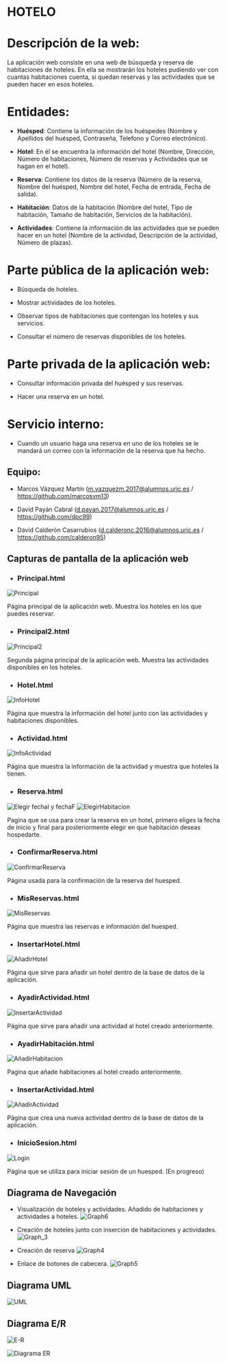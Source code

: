 # HOTELO

# Descripción de la web:

La aplicación web consiste en una web de búsqueda y reserva de habitaciones de hoteles. En ella se mostrarán los hoteles pudiendo ver con cuantas habitaciones cuenta, si quedan reservas y las actividades que se pueden hacer en esos hoteles.

# Entidades:

- **Huésped**: Contiene la información de los huéspedes (Nombre y Apellidos del huésped, Contraseña, Telefono y Correo electrónico).

- **Hotel**: En él se encuentra la información del hotel (Nombre, Dirección, Número de habitaciones, Número de reservas y Actividades que se hagan en el hotel).

- **Reserva**: Contiene los datos de la reserva (Número de la reserva, Nombre del huésped, Nombre del hotel, Fecha de entrada, Fecha de salida).

- **Habitación**: Datos de la habitación (Nombre del hotel, Tipo de habitación, Tamaño de habitación, Servicios de la habitación).

- **Actividades**: Contiene la información de las actividades que se pueden hacer en un hotel (Nombre de la actividad, Descripción de la actividad, Número de plazas).

# Parte pública de la aplicación web:

- Búsqueda de hoteles.

- Mostrar actividades de los hoteles.

- Observar tipos de habitaciones que contengan los hoteles y sus servicios.

- Consultar el número de reservas disponibles de los hoteles.

# Parte privada de la aplicación web:

- Consultar información privada del huésped y sus reservas.

- Hacer una reserva en un hotel.

# Servicio interno:

- Cuando un usuario haga una reserva en uno de los hoteles se le mandará un correo con la información de la reserva que ha hecho.


## Equipo:

- Marcos Vázquez Martín (m.vazquezm.2017@alumnos.urjc.es / https://github.com/marcosvm13)

- David Payán Cabral (d.payan.2017@alumnos.urjc.es / https://github.com/dpc99)

- David Calderón Casarrubios (d.calderonc.2016@alumnos.urjc.es / https://github.com/calderon95)



## Capturas de pantalla de la aplicación web


- ### Principal.html

![Principal](https://user-images.githubusercontent.com/47868021/110248880-87b9cf00-7f73-11eb-904f-d5f156e3a190.jpeg)

Página principal de la aplicación web. Muestra los hoteles en los que puedes reservar.

- ### Principal2.html

![Principal2](https://user-images.githubusercontent.com/47868021/110248896-9ef8bc80-7f73-11eb-839c-b98283f3d802.jpeg)

Segunda página principal de la aplicación web. Muestra las actividades disponibles en los hoteles.

- ### Hotel.html
 
![InfoHotel](https://user-images.githubusercontent.com/47868021/110248908-aae47e80-7f73-11eb-941b-468b96bb8930.jpeg)

Página que muestra la información del hotel junto con las actividades y habitaciones disponibles.

- ### Actividad.html

![InfoActividad](https://user-images.githubusercontent.com/47868021/110249017-29d9b700-7f74-11eb-8c16-3d8205b285b8.jpeg)

Página que muestra la información de la actividad y muestra que hoteles la tienen.

- ### Reserva.html

![Elegir fechaI y fechaF](https://user-images.githubusercontent.com/47868021/110249052-58f02880-7f74-11eb-8f65-2e1277e2e338.jpeg)
![ElegirHabitacion](https://user-images.githubusercontent.com/47868021/110249067-77562400-7f74-11eb-80b7-d7057905bcf5.jpeg)

Pagina que se usa para crear la reserva en un hotel, primero eliges la fecha de inicio y final para posteriormente elegir en que habitación deseas hospedarte.

- ### ConfirmarReserva.html

![ConfirmarReserva](https://user-images.githubusercontent.com/47868021/110249080-8e951180-7f74-11eb-8fbd-8cb890cc9391.jpeg)

Página usada para la confirmación de la reserva del huesped.

- ### MisReservas.html

![MisReservas](https://user-images.githubusercontent.com/47868021/110249093-a5d3ff00-7f74-11eb-84d2-666190b7b306.jpeg)

Página que muestra las reservas e información del huesped.

- ### InsertarHotel.html

![AñadirHotel](https://user-images.githubusercontent.com/47868021/110249149-03684b80-7f75-11eb-9aef-b990f8e43dcd.jpeg)

Página que sirve para añadir un hotel dentro de la base de datos de la aplicación.

- ### AyadirActividad.html

![InsertarActividad](https://user-images.githubusercontent.com/47868021/110249218-740f6800-7f75-11eb-8d66-a6f8d58f648b.jpeg)

Página que sirve para añadir una actividad al hotel creado anteriormente.

- ### AyadirHabitación.html

![AñadirHabitacion](https://user-images.githubusercontent.com/47868021/110249157-0b27f000-7f75-11eb-9d84-b447c36d8bfb.jpeg)

Pagina que añade habitaciones al hotel creado anteriormente.

- ### InsertarActividad.html

![AñadirActividad](https://user-images.githubusercontent.com/47868021/110249246-943f2700-7f75-11eb-8823-4546e84520ec.jpeg)

Página que crea una nueva actividad dentro de la base de datos de la aplicación.

- ### InicioSesion.html

![Login](https://user-images.githubusercontent.com/47868021/110249319-e84a0b80-7f75-11eb-8f88-a5eca2245c21.jpeg)

Página que se utiliza para iniciar sesión de un huesped. (En progreso)




## Diagrama de Navegación
- Visualización de hoteles y actividades. Añadido de habitaciones y actividades a hoteles.
![Graph6](https://user-images.githubusercontent.com/47868021/110363025-53611400-8042-11eb-842b-a527ac9c9237.jpeg)

- Creación de hoteles junto con inserción de habitaciones y actividades.
![Graph_3](https://user-images.githubusercontent.com/47868021/110362928-34628200-8042-11eb-8298-afb058bd24af.png)

- Creación de reserva
![Graph4](https://user-images.githubusercontent.com/47868021/110362986-480de880-8042-11eb-85c7-1d722c5cf0c0.jpeg)

- Enlace de botones de cabecera.
![Graph5](https://user-images.githubusercontent.com/47868021/110363002-4cd29c80-8042-11eb-9c88-f08b8eaf2c32.jpeg)


## Diagrama UML

![UML](https://user-images.githubusercontent.com/47868021/110364038-966fb700-8043-11eb-81b6-1bef3092f9ad.jpeg)


## Diagrama E/R
![E-R](https://user-images.githubusercontent.com/47868021/110364188-c0c17480-8043-11eb-9c71-bf02b3278c59.jpeg)

![Diagrama ER](https://user-images.githubusercontent.com/61868600/110465310-89e76f00-80d4-11eb-989b-aeeef7b4c663.png)
